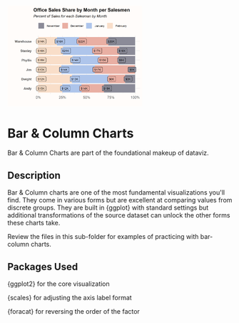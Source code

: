 <img src="./example_bar-column-chart.png" width="60%" height="60%" alt="Example Bar-Column Charts"/>

# Bar & Column Charts

Bar & Column Charts are part of the foundational makeup of dataviz.

## Description

Bar & Column charts are one of the most fundamental visualizations you'll find. They come in various forms but are excellent at comparing values from
discrete groups. They are built in {ggplot} with standard settings but additional transformations of the source dataset can unlock the other forms these charts
take.

Review the files in this sub-folder for examples of practicing with bar-column charts.

## Packages Used

{ggplot2} for the core visualization

{scales} for adjusting the axis label format

{foracat} for reversing the order of the factor
